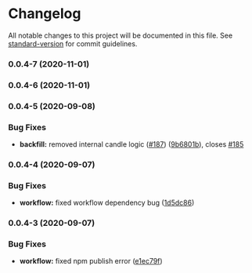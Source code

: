# Changelog

All notable changes to this project will be documented in this file. See [standard-version](https://github.com/conventional-changelog/standard-version) for commit guidelines.

### 0.0.4-7 (2020-11-01)

### 0.0.4-6 (2020-11-01)

### 0.0.4-5 (2020-09-08)


### Bug Fixes

* **backfill:** removed internal candle logic ([#187](https://github.com/Algotia/core/issues/187)) ([9b6801b](https://github.com/Algotia/core/commit/9b6801bc3823f82f344029377e84ba6987312ed7)), closes [#185](https://github.com/Algotia/core/issues/185)

### 0.0.4-4 (2020-09-07)


### Bug Fixes

* **workflow:** fixed workflow dependency bug ([1d5dc86](https://github.com/Algotia/core/commit/1d5dc86d84a85c435a24f662fca037cd54880656))

### 0.0.4-3 (2020-09-07)


### Bug Fixes

* **workflow:** fixed npm publish error ([e1ec79f](https://github.com/Algotia/core/commit/e1ec79f9be434c49208761e033c13979c443ffc2))
